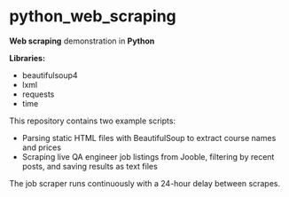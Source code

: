 # python_web_scraping

**Web scraping** demonstration in **Python**

**Libraries:**

- beautifulsoup4
- lxml
- requests
- time

This repository contains two example scripts:

- Parsing static HTML files with BeautifulSoup to extract course names and prices  
- Scraping live QA engineer job listings from Jooble, filtering by recent posts, and saving results as text files  

The job scraper runs continuously with a 24-hour delay between scrapes.
